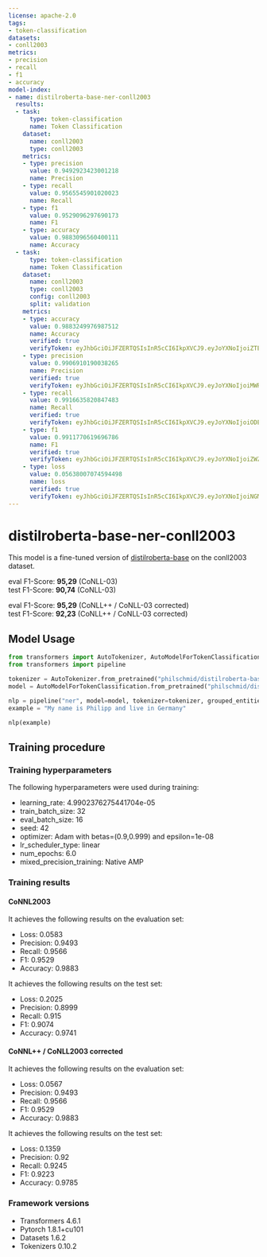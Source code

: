 ```yaml
---
license: apache-2.0
tags:
- token-classification
datasets:
- conll2003
metrics:
- precision
- recall
- f1
- accuracy
model-index:
- name: distilroberta-base-ner-conll2003
  results:
  - task:
      type: token-classification
      name: Token Classification
    dataset:
      name: conll2003
      type: conll2003
    metrics:
    - type: precision
      value: 0.9492923423001218
      name: Precision
    - type: recall
      value: 0.9565545901020023
      name: Recall
    - type: f1
      value: 0.9529096297690173
      name: F1
    - type: accuracy
      value: 0.9883096560400111
      name: Accuracy
  - task:
      type: token-classification
      name: Token Classification
    dataset:
      name: conll2003
      type: conll2003
      config: conll2003
      split: validation
    metrics:
    - type: accuracy
      value: 0.9883249976987512
      name: Accuracy
      verified: true
      verifyToken: eyJhbGciOiJFZERTQSIsInR5cCI6IkpXVCJ9.eyJoYXNoIjoiZTEwNzFlMjk0ZDY4NTg2MGQxMDZkM2IyZjdjNDEwYmNiMWY1MWZiNzg1ZjMyZTlkYzQ0MmVmNTZkMjEyMGQ1YiIsInZlcnNpb24iOjF9.zxapWje7kbauQ5-VDNbY487JB5wkN4XqgaLwoX1cSmNfgpp-MPCjqrocxayb1kImbN8CvzOpU1aSfvRfyd5fAw
    - type: precision
      value: 0.9906910190038265
      name: Precision
      verified: true
      verifyToken: eyJhbGciOiJFZERTQSIsInR5cCI6IkpXVCJ9.eyJoYXNoIjoiMWRjMjYyOGQ2MGMwOGE1ODQyNDU1MzZiNWU4MGUzYWVlNjQ3NDhjZDRlZTE0NDlmMGJjZjliZjU2ZmFiZmZiYyIsInZlcnNpb24iOjF9.G_QY9mDkIkllmWPsgmUoVgs-R9XjfYkdJMS8hcyGM-7NXsbigUgZZnhfD0TjDak62UoEplqwSX5r0S4xKPdxBQ
    - type: recall
      value: 0.9916635820847483
      name: Recall
      verified: true
      verifyToken: eyJhbGciOiJFZERTQSIsInR5cCI6IkpXVCJ9.eyJoYXNoIjoiODE0MDE5ZWMzNTM5MTA1NTI4YzNhNzI2NzVjODIzZWY0OWE2ODJiN2FiNmVkNGVkMTI2ODZiOGEwNTEzNzk2MCIsInZlcnNpb24iOjF9.zenVqRfs8TrKoiIu_QXQJtHyj3dEH97ZDLxUn_UJ2tdW36hpBflgKCJNBvFFkra7bS4cNRfIkwxxCUMWH1ptBg
    - type: f1
      value: 0.9911770619696786
      name: F1
      verified: true
      verifyToken: eyJhbGciOiJFZERTQSIsInR5cCI6IkpXVCJ9.eyJoYXNoIjoiZWZjY2NiNjZlNDFiODQ3M2JkOWJjNzRlY2FmNjMwNGFkNzFmNTBkOGQ5YTcyZjUzNjAwNDAxMThiNTE5ZThiNiIsInZlcnNpb24iOjF9.c9aD9hycCS-WBaLUb8NKzIpd2LE6xfJrhg3fL9_832RiMq5gcMs9qtarP3Jbo6WbPs_WThr_v4gn7K4Ti-0-CA
    - type: loss
      value: 0.05638007074594498
      name: loss
      verified: true
      verifyToken: eyJhbGciOiJFZERTQSIsInR5cCI6IkpXVCJ9.eyJoYXNoIjoiNGM3NTQ5ODBhMDcyNjBjMGUxMDgzYjI2NjEwNjM0MjU0MjEzMTRmODA2MjMwZWU1YTQ3OWU2YjUzNTliZTkwMSIsInZlcnNpb24iOjF9.03OwbxrdKm-vg6ia5CBYdEaSCuRbT0pLoEvwpd4NtjydVzo5wzS-pWgY6vH4PlI0ZCTBY0Po0IZSsJulWJttDg
---
```


<!-- This model card has been generated automatically according to the information the Trainer had access to. You
should probably proofread and complete it, then remove this comment. -->

# distilroberta-base-ner-conll2003

This model is a fine-tuned version of [distilroberta-base](https://huggingface.co/distilroberta-base) on the conll2003 dataset.

eval F1-Score: **95,29** (CoNLL-03)   
test F1-Score: **90,74** (CoNLL-03)  

eval F1-Score: **95,29** (CoNLL++ / CoNLL-03 corrected)  
test F1-Score: **92,23** (CoNLL++ / CoNLL-03 corrected)  


## Model Usage

```python
from transformers import AutoTokenizer, AutoModelForTokenClassification
from transformers import pipeline

tokenizer = AutoTokenizer.from_pretrained("philschmid/distilroberta-base-ner-conll2003")
model = AutoModelForTokenClassification.from_pretrained("philschmid/distilroberta-base-ner-conll2003")

nlp = pipeline("ner", model=model, tokenizer=tokenizer, grouped_entities=True)
example = "My name is Philipp and live in Germany"

nlp(example)

```


## Training procedure

### Training hyperparameters

The following hyperparameters were used during training:
- learning_rate: 4.9902376275441704e-05
- train_batch_size: 32
- eval_batch_size: 16
- seed: 42
- optimizer: Adam with betas=(0.9,0.999) and epsilon=1e-08
- lr_scheduler_type: linear
- num_epochs: 6.0
- mixed_precision_training: Native AMP

### Training results

#### CoNNL2003

It achieves the following results on the evaluation set:
- Loss: 0.0583
- Precision: 0.9493
- Recall: 0.9566
- F1: 0.9529
- Accuracy: 0.9883

It achieves the following results on the test set:
- Loss: 0.2025
- Precision: 0.8999
- Recall: 0.915
- F1: 0.9074
- Accuracy: 0.9741

#### CoNNL++ / CoNLL2003 corrected

It achieves the following results on the evaluation set:
- Loss: 0.0567
- Precision: 0.9493
- Recall: 0.9566
- F1: 0.9529
- Accuracy: 0.9883

It achieves the following results on the test set:
- Loss: 0.1359
- Precision: 0.92
- Recall: 0.9245
- F1: 0.9223
- Accuracy: 0.9785


### Framework versions

- Transformers 4.6.1
- Pytorch 1.8.1+cu101
- Datasets 1.6.2
- Tokenizers 0.10.2
